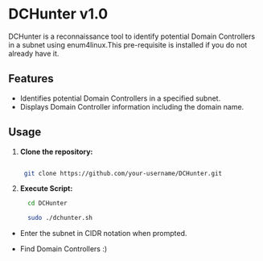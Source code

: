 # DCHunter v1.0

DCHunter is a reconnaissance tool to identify potential Domain Controllers in a subnet using enum4linux.This pre-requisite is installed if you do not already have it. 

## Features
- Identifies potential Domain Controllers in a specified subnet.
- Displays Domain Controller information including the domain name.

## Usage
1. **Clone the repository:**
   ```bash

    git clone https://github.com/your-username/DCHunter.git

2. **Execute Script:**
   ```bash
     cd DCHunter
   
     sudo ./dchunter.sh
- Enter the subnet in CIDR notation when prompted.

- Find Domain Controllers :)

